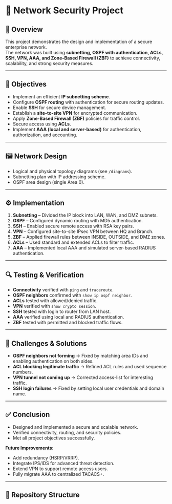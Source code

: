 
# 📡 Network Security Project

## 📖 Overview
This project demonstrates the design and implementation of a secure enterprise network.  
The network was built using **subnetting, OSPF with authentication, ACLs, SSH, VPN, AAA, and Zone-Based Firewall (ZBF)** to achieve connectivity, scalability, and strong security measures.  

---

## 🎯 Objectives
- Implement an efficient **IP subnetting scheme**.  
- Configure **OSPF routing** with authentication for secure routing updates.  
- Enable **SSH** for secure device management.  
- Establish a **site-to-site VPN** for encrypted communication.  
- Apply **Zone-Based Firewall (ZBF)** policies for traffic control.  
- Secure access using **ACLs**.  
- Implement **AAA (local and server-based)** for authentication, authorization, and accounting.  

---

## 🖼️ Network Design
- Logical and physical topology diagrams (see `/diagrams`).  
- Subnetting plan with IP addressing scheme.  
- OSPF area design (single Area 0).  

---

## ⚙️ Implementation
1. **Subnetting** – Divided the IP block into LAN, WAN, and DMZ subnets.  
2. **OSPF** – Configured dynamic routing with MD5 authentication.  
3. **SSH** – Enabled secure remote access with RSA key pairs.  
4. **VPN** – Configured site-to-site IPsec VPN between HQ and Branch.  
5. **ZBF** – Applied firewall rules between INSIDE, OUTSIDE, and DMZ zones.  
6. **ACLs** – Used standard and extended ACLs to filter traffic.  
7. **AAA** – Implemented local AAA and simulated server-based RADIUS authentication.  

---

## 🔍 Testing & Verification
- **Connectivity** verified with `ping` and `traceroute`.  
- **OSPF neighbors** confirmed with `show ip ospf neighbor`.  
- **ACLs** tested with allowed/denied traffic.  
- **VPN** verified with `show crypto session`.  
- **SSH** tested with login to router from LAN host.  
- **AAA** verified using local and RADIUS authentication.  
- **ZBF** tested with permitted and blocked traffic flows.  

---

## 🚧 Challenges & Solutions
- **OSPF neighbors not forming** → Fixed by matching area IDs and enabling authentication on both sides.  
- **ACL blocking legitimate traffic** → Refined ACL rules and used sequence numbers.  
- **VPN tunnel not coming up** → Corrected access-list for interesting traffic.  
- **SSH login failures** → Fixed by setting local user credentials and domain name.  

---

## ✅ Conclusion
- Designed and implemented a secure and scalable network.  
- Verified connectivity, routing, and security policies.  
- Met all project objectives successfully.  

**Future Improvements:**  
- Add redundancy (HSRP/VRRP).  
- Integrate IPS/IDS for advanced threat detection.  
- Extend VPN to support remote access users.  
- Fully migrate AAA to centralized TACACS+.  

---

## 📂 Repository Structure
